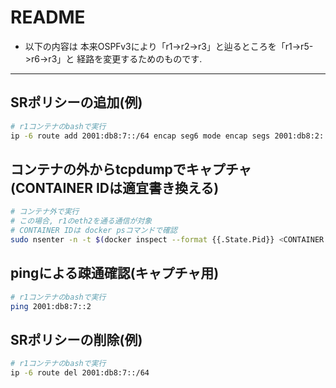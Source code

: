 # README
- 以下の内容は
本来OSPFv3により「r1->r2->r3」と辿るところを「r1->r5->r6->r3」と
経路を変更するためのものです.
---

## SRポリシーの追加(例)
```bash
# r1コンテナのbashで実行
ip -6 route add 2001:db8:7::/64 encap seg6 mode encap segs 2001:db8:2::2,2001:db8:5::2,2001:db8:6::2 dev eth2
```

## コンテナの外からtcpdumpでキャプチャ(CONTAINER IDは適宜書き換える)
```bash
# コンテナ外で実行
# この場合, r1のeth2を通る通信が対象
# CONTAINER IDは docker psコマンドで確認
sudo nsenter -n -t $(docker inspect --format {{.State.Pid}} <CONTAINER ID>) -- tcpdump -i eth2 -w test.pcap
```

## pingによる疎通確認(キャプチャ用)
```bash
# r1コンテナのbashで実行
ping 2001:db8:7::2
```

## SRポリシーの削除(例)
```bash
# r1コンテナのbashで実行
ip -6 route del 2001:db8:7::/64
```